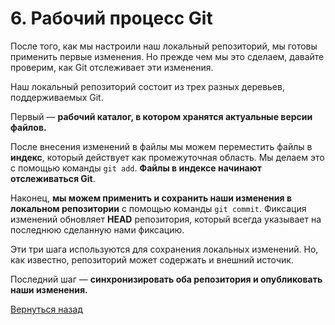 # 6. Рабочий процесс Git
После того, как мы настроили наш локальный репозиторий, мы готовы применить первые изменения. Но прежде чем мы это сделаем, давайте проверим, как Git отслеживает эти изменения.

Наш локальный репозиторий состоит из трех разных деревьев, поддерживаемых Git.

Первый — **рабочий каталог, в котором хранятся актуальные версии файлов.**

После внесения изменений в файлы мы можем переместить файлы в **индекс**, который действует как промежуточная область. Мы делаем это с помощью команды `git add`. **Файлы в индексе начинают отслеживаться Git**.

Наконец, **мы можем применить и сохранить наши изменения в локальном репозитории** с помощью команды `git commit`. Фиксация изменений обновляет **HEAD** репозитория, который всегда указывает на последнюю сделанную нами фиксацию.

Эти три шага используются для сохранения локальных изменений. Но, как известно, репозиторий может содержать и внешний источик.

Последний шаг — **синхронизировать оба репозитория и опубликовать наши изменения.**

[Вернуться назад](../readme.md)

